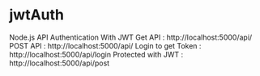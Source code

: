 # jwtAuth
Node.js API Authentication With JWT
Get API : http://localhost:5000/api/
POST API : http://localhost:5000/api/
Login to get Token : http://localhost:5000/api/login
Protected with JWT : http://localhost:5000/api/post
